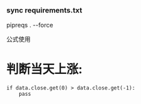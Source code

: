 ### sync requirements.txt
pipreqs . --force

公式使用
# 判断当天上涨:                
```
if data.close.get(0) > data.close.get(-1):
    pass
```
